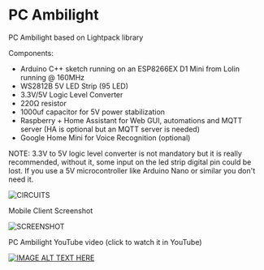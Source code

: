 # PC Ambilight
PC Ambilight based on Lightpack library

Components:
- Arduino C++ sketch running on an ESP8266EX D1 Mini from Lolin running @ 160MHz
- WS2812B 5V LED Strip (95 LED)
- 3.3V/5V Logic Level Converter 
- 220Ω resistor
- 1000uf capacitor for 5V power stabilization
- Raspberry + Home Assistant for Web GUI, automations and MQTT server (HA is optional but an MQTT server is needed)
- Google Home Mini for Voice Recognition (optional)

NOTE: 3.3V to 5V logic level converter is not mandatory but it is really recommended, without it, some input on the led strip digital pin could be lost. If you use a 5V microcontroller like Arduino Nano or similar you don't need it.

![CIRCUITS](https://github.com/sblantipodi/pc_ambilight/blob/master/ambilight_bb.png)

Mobile Client Screenshot

![SCREENSHOT](https://github.com/sblantipodi/pc_ambilight/blob/master/mobile_client_screenshot.jpg)


PC Ambilight YouTube video (click to watch it in YouTube)

[![IMAGE ALT TEXT HERE](https://img.youtube.com/vi/68pnR5HMCTU/0.jpg)](https://www.youtube.com/watch?v=68pnR5HMCTU)
